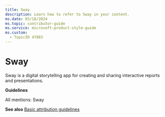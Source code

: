```yaml
---
title: Sway
description: Learn how to refer to Sway in your content.
ms.date: 03/18/2024
ms.topic: contributor-guide
ms.service: microsoft-product-style-guide
ms.custom:
  - TopicID 47883
---
```



# Sway

Sway is a digital storytelling app for creating and sharing interactive reports and presentations.  

**Guidelines**  

All mentions: Sway  

**See also** [Basic attribution guidelines](~\product-and-feature-names\basic-attribution-guidelines.md)  
